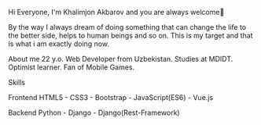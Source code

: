  Hi Everyone, I'm Khalimjon Akbarov and you are always welcome👋

By the way I always dream of doing something that can change the life to the better side, helps to human beings and so on.
This is my target and that is what i am exactly doing now.

About me
22 y.o. Web Developer from Uzbekistan.
Studies at MDIDT.
Optimist learner.
Fan of Mobile Games.

Skills

Frontend
HTML5 - CSS3 - Bootstrap - JavaScript(ES6) - Vue.js

Backend
Python - Django - Django(Rest-Framework)

